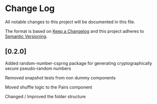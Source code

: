 
# Change Log
All notable changes to this project will be documented in this file.
 
The format is based on [Keep a Changelog](http://keepachangelog.com/)
and this project adheres to [Semantic Versioning](http://semver.org/).
 
## [0.2.0]
 
Added random-number-csprng package for generating cryptographically secure pseudo-random numbers

Removed snapshot tests from non dummy components

Moved shuffle logic to the Pairs component

Changed / Improved the folder structure
 

 